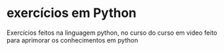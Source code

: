 # exercícios em Python

Exercícios feitos na linguagem python, no curso do curso em video
feito para aprimorar os conhecimentos em python
